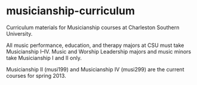 musicianship-curriculum
=======================

Curriculum materials for Musicianship courses at Charleston Southern University.

All music performance, education, and therapy majors at CSU must take Musicianship I–IV. Music and Worship Leadership majors and music minors take Musicianship I and II only.

Musicianship II (musi199) and Musicianship IV (musi299) are the current courses for spring 2013.